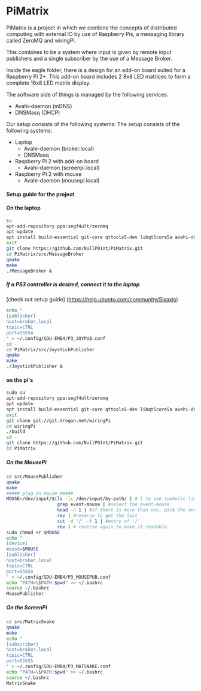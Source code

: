 # PiMatrix

PiMatrix is a project in which we combine the concepts of distributed computing
with external IO by use of Raspberry Pis, a messaging library called ZeroMQ and
wiringPi.

This combines to be a system where input is given by remote input publishers and
a single subscriber by the use of a Message Broker.

Inside the eagle folder, there is a design for an add-on board suited for a Raspberry Pi 2+.
This add-on board includes 2 8x8 LED matrices to form a complete 16x8 LED matrix display.

The software side of things is managed by the following services:
* Avahi-daemon (mDNS)
* DNSMasq (DHCP)

Our setup consists of the following systems:
The setup consists of the following systems:
* Laptop 
  * Avahi-daemon (broker.local)
  * DNSMasq 
* Raspberry Pi 2 with add-on board 
  * Avahi-daemon (screenpi.local)
* Raspberry PI 2 with mouse 
  * Avahi-daemon (mousepi.local)

#### Setup guide for the project ####

#### On the laptop ####
```bash
su
apt-add-repository ppa:segf4ult/zeromq
apt update
apt install build-essential git-core qttools5-dev libqt5core5a avahi-daemon pkg-config cppzmq
exit
git clone https://github.com/NullP01nt/PiMatrix.git
cd PiMatrix/src/MessageBroker
qmake
make
./MessageBroker &
```
##### If a PS3 controller is desired, connect it to the laptop
[check out setup guide] (https://help.ubuntu.com/community/Sixaxis)
```bash
echo "
[publisher]
host=broker.local
topic=CTRL
port=55554
" > ~/.config/SDU-EMB4/P3_JOYPUB.conf
cd -
cd PiMatrix/src/JoystickPublisher
qmake
make
./JoystickPublisher &
```
#### on the pi's ####
```bash
sudo su
apt-add-repository ppa:segf4ult/zeromq
apt update
apt install build-essential git-core qttools5-dev libqt5core5a avahi-daemon pkg-config cppzmq
exit
git clone git://git.drogon.net/wiringPi
cd wiringPi
./build
cd -
git clone https://github.com/NullP01nt/PiMatrix.git
cd PiMatrix
```
##### On the MousePi #####
```bash
cd src/MousePublisher
qmake
make
##### plug in mouse #####
MOUSE=/dev/input/$(ls -lc /dev/input/by-path/ | # l to see symbolic links, c for sorting
                   grep event-mouse | #select the event-mouse
                   head -n 1 | #if there is more than one, pick the one most recently plugged in.
                   rev | #reverse to get the last
                   cut -d '/' -f 1 | #entry of '/'
                   rev ) # reverse again to make it readable
sudo chmod +r $MOUSE
echo "
[device]
mouse=$MOUSE
[publisher]
host=broker.local
topic=CTRL
port=55554
" > ~/.config/SDU-EMB4/P3_MOUSEPUB.conf
echo "PATH=\$PATH:$pwd" >> ~/.bashrc
source ~/.bashrc
MousePublisher
```
##### On the ScreenPi #####
```bash
cd src/MatrixSnake
qmake
make
echo "
[subscriber]
host=broker.local
topic=CTRL
port=55555
" > ~/.config/SDU-EMB4/P3_MATSNAKE.conf
echo "PATH=\$PATH:$pwd" >> ~/.bashrc
source ~/.bashrc
MatrixSnake
```
